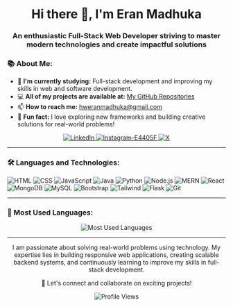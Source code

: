 <h1 align="center">Hi there 👋, I'm Eran Madhuka</h1>
<h3 align="center">An enthusiastic Full-Stack Web Developer striving to master modern technologies and create impactful solutions</h3>

### 📚 About Me:
- 🌱 **I'm currently studying:** Full-stack development and improving my skills in web and software development.
- 💻 **All of my projects are available at:** [My GitHub Repositories](https://github.com/eranmadhuka?tab=repositories)
- 📫 **How to reach me:** hweranmadhuka@gmail.com
- 🚀 **Fun fact:** I love exploring new frameworks and building creative solutions for real-world problems!

<p align="center">
  <a href="https://www.linkedin.com/in/eranmadhuka" target="_blank">
    <img src="https://img.shields.io/badge/LinkedIn-0077B5?style=for-the-badge&logo=linkedin&logoColor=white" alt="LinkedIn">
  </a>
  <a href="https://www.instagram.com/eran.madhuka/" target="_blank">
    <img src="https://img.shields.io/badge/Instagram-E4405F?style=for-the-badge&logo=instagram&logoColor=white" alt="Instagram-E4405F">
  </a>
  <a href="https://x.com/EranMadhuka" target="_blank">
       <img src="https://img.shields.io/badge/X-000000?style=for-the-badge&logo=x&logoColor=white" alt="X">
  </a>
</p>

---

### 🛠️ Languages and Technologies:
<p>
  <img src="https://img.shields.io/badge/HTML5-E34F26?style=for-the-badge&logo=html5&logoColor=white" alt="HTML">
  <img src="https://img.shields.io/badge/CSS3-1572B6?style=for-the-badge&logo=css3&logoColor=white" alt="CSS">
  <img src="https://img.shields.io/badge/JavaScript-F7DF1E?style=for-the-badge&logo=javascript&logoColor=black" alt="JavaScript">
  <img src="https://img.shields.io/badge/Java-007396?style=for-the-badge&logo=java&logoColor=white" alt="Java">
  <img src="https://img.shields.io/badge/Python-3776AB?style=for-the-badge&logo=python&logoColor=white" alt="Python">
  <img src="https://img.shields.io/badge/Node.js-339933?style=for-the-badge&logo=node.js&logoColor=white" alt="Node.js">
  <img src="https://img.shields.io/badge/MERN-3C873A?style=for-the-badge&logo=react&logoColor=white" alt="MERN">
  <img src="https://img.shields.io/badge/React-61DAFB?style=for-the-badge&logo=react&logoColor=black" alt="React">
  <img src="https://img.shields.io/badge/MongoDB-47A248?style=for-the-badge&logo=mongodb&logoColor=white" alt="MongoDB">
  <img src="https://img.shields.io/badge/MySQL-4479A1?style=for-the-badge&logo=mysql&logoColor=white" alt="MySQL">
  <img src="https://img.shields.io/badge/Bootstrap-563D7C?style=for-the-badge&logo=bootstrap&logoColor=white" alt="Bootstrap">
  <img src="https://img.shields.io/badge/TailwindCSS-06B6D4?style=for-the-badge&logo=tailwindcss&logoColor=white" alt="Tailwind">
  <img src="https://img.shields.io/badge/Flask-000000?style=for-the-badge&logo=flask&logoColor=white" alt="Flask">
  <img src="https://img.shields.io/badge/Git-F05032?style=for-the-badge&logo=git&logoColor=white" alt="Git">
</p>

---

### 🌟 Most Used Languages:
<p align="center">
  <img src="https://github-readme-stats.vercel.app/api/top-langs/?username=eranmadhuka&layout=compact&theme=radical" alt="Most Used Languages">
</p>

---

<p align="center">
  I am passionate about solving real-world problems using technology. My expertise lies in building responsive web applications, creating scalable backend systems, and continuously learning to improve my skills in full-stack development.
</p>

<p align="center">
  🚀 Let's connect and collaborate on exciting projects!
</p>

<p align="center">
  <img src="https://komarev.com/ghpvc/?username=eranmadhuka&style=flat-square&color=blue" alt="Profile Views">
</p>

